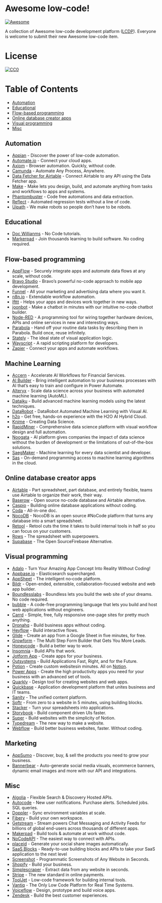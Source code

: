 # Awesome low-code!

[![Awesome](https://cdn.rawgit.com/sindresorhus/awesome/d7305f38d29fed78fa85652e3a63e154dd8e8829/media/badge.svg)](https://github.com/antdimot/awesome-lowcode)

A collection of Awesome low-code development platform ([LCDP](https://en.wikipedia.org/wiki/Low-code_development_platform)).
Everyone is welcome to submit their new Awesome low-code item.

# License

[![CC0](https://licensebuttons.net/p/zero/1.0/88x31.png)](https://creativecommons.org/publicdomain/zero/1.0/)


# Table of Contents

* [Automation](#automation)
* [Educational](#educational)
* [Flow-based programming](#flow-based-programming)
* [Online database creator apps](#online-database-creator-apps)
* [Visual programming](#visual-programming)
* [Misc](#misc)

## Automation

* [Appian](https://www.appian.com/) - Discover the power of low-code automation.
* [Automate.io](https://automate.io) - Connect your cloud apps.
* [Axiom](https://axiom.ai/) - Browser automation. Quickly, without code.
* [Camunda](https://camunda.com/) - Automate Any Process, Anywhere.
* [Data Fetcher for Airtable](https://datafetcher.com/) - Connect Airtable to any API using the Data Fetcher app.
* [Make](https://www.make.com) - Make lets you design, build, and automate anything from tasks and workflows to apps and systems.
* [Phantombuster](https://phantombuster.com/) - Code free automations and data extraction.
* [Reflect](https://reflect.run/) - Automated regression tests without a line of code.
* [Uipath](https://www.uipath.com/) - We make robots so people don’t have to be  robots.

## Educational

* [Doc Willianms](https://www.youtube.com/channel/UCXv_CS0DaUVS25tFGkRALoA) - No Code tutorials.
* [Markerpad](https://www.makerpad.co/) - Join thousands learning to build software. No coding required.

## Flow-based programming

* [AppFlow](https://aws.amazon.com/appflow/) -  Securely integrate apps and automate data flows at any scale, without code.
* [Bravo Studio](https://www.bravostudio.app/) - Bravo’s powerful no-code approach to mobile app development.
* [Funnel](https://funnel.io/) - All your marketing and advertising data where you want it.
* [n8n.io](https://n8n.io/) - Extendable workflow automation.
* [Ifttt](https://ifttt.com/) - Helps your apps and devices work together in new ways.
* [joonbot](https://joonbot.com/) - Make a chatbot in minutes with our intuitive no-code chatbot builder.
* [Node-RED](https://nodered.org/) - A programming tool for wiring together hardware devices, APIs and online services in new and interesting ways.
* [Parabola](https://parabola.io/) - Hand off your routine data tasks by describing them in Parabola. Build once, reuse infinitely.
* [Stately](https://stately.ai/) - The ideal state of visual application logic.
* [Wayscript](https://wayscript.com) - A rapid scripting platform for developers.
* [Zapier](https://zapier.com) - Connect your apps and automate workflows.

## Machine Learning

* [Accern](https://accern.com) - Accelerate AI Workflows for Financial Services.
* [AI Builder](https://flow.microsoft.com/en-us/ai-builder/) - Bring intelligent automation to your business processes with AI that’s easy to train and configure in Power Automate.
* [Alteryx](https://www.alteryx.com/products/alteryx-platform/machine-learning) - Scale data science across your business with automated machine learning (AutoML).
* [Dataiku](https://www.dataiku.com/product/key-capabilities/machine-learning) - Build advanced machine learning models using the latest techniques.
* [DataRobot](https://www.datarobot.com/platform/visual-ai/) - DataRobot Automated Machine Learning with Visual AI.
* [h2o](https://www.h2o.ai/) - Get free, hands-on experience with the H2O AI Hybrid Cloud.
* [Knime](https://www.knime.com/knime-analytics-platform) - Creating Data Science.
* [RapidMiner](https://rapidminer.com/products/studio/) - Comprehensive data science platform with visual workflow design and full automation.
* [Noogata](https://noogata.com/) - AI platform gives companies the impact of data science without the burden of development or the limitations of out-of-the-box solutions.
* [SaegMaker](https://aws.amazon.com/sagemaker/) - Machine learning for every data scientist and developer.
* [Sas](https://www.sas.com/en_si/software/machine-learning-cloud.html) - On-demand programming access to machine learning algorithms in the cloud.

## Online database creator apps

* [Airtable](https://airtable.com/) - Part spreadsheet, part database, and entirely flexible, teams use Airtable to organize their work, their way.
* [Baserow](https://baserow.io/) - Open source no-code database and Airtable alternative.
* [Caspio](https://www.caspio.com/) - Building online database applications without coding.
* [Coda](https://coda.io/) - All-in-one doc.
* [NocoDB](https://nocodb.com/) - NocoDB is an open source #NoCode platform that turns any database into a smart spreadsheet.
* [Retool](https://retool.com/) - Retool cuts the time it takes to build internal tools in half so you can focus on your customers.
* [Rows](https://rows.com/) - The spreadsheet with superpowers.
* [Supabase](https://supabase.com/) - The Open SourceFirebase Alternative.

## Visual programming

* [Adalo](https://www.adalo.com/) - Turn Your Amazing App Concept Into Reality Without Coding!
* [Appbase.io](https://www.appbase.io) - Elasticsearch supercharged.
* [AppSheet](https://www.appsheet.com/) - The intelligent no‑code platform.
* [Bildr](https://www.bildr.com) - Open-ended, extensible, collaboration-focused website and web app builder.
* [Boundlesslabs](https://www.boundlesslabs.com/) - Boundless lets you build the web site of your dreams. No code required.
* [bubble](https://bubble.io/) - A code-free programming language that lets you build and host web applications without engineers.
* [Carrd](https://carrd.co/) - Simple, free, fully responsive one-page sites for pretty much anything.
* [Dronahq](https://www.dronahq.com) - Build business apps without coding.
* [Heyflow](https://heyflow.app/) - Build interactive flows.
* [Glide](https://www.glideapps.com/) - Create an app from a Google Sheet in five minutes, for free.
* [Growform](https://www.growform.co/) - The Multi Step Form Builder that Gets You More Leads.
* [Honeycode](https://www.honeycode.aws/) - Build a better way to work.
* [Insomnia](https://insomnia.rest) - Build APIs that work.
* [Jotform App](https://www.jotform.com/products/apps/) - Create apps for your business.
* [Outsystems](https://www.outsystems.com/) - Build Applications Fast, Right, and for the Future.
* [Potion](https://www.potion.so/) - Create custom websitesin minutes. All on [Notion](https://www.notion.so/).
* [Power Apps](https://powerapps.microsoft.com) - Create the high productivity apps you need for your business with an advanced set of tools.
* [Quarkly](https://quarkly.io) - Design tool for creating websites and web apps.
* [Quickbase](https://www.quickbase.com) - Application development platform that unites business and IT teams.
* [Sanity](https://www.sanity.io/) - The unified content platform.
* [Softr](https://www.softr.io) - From zero to a website in 5 minutes, using building blocks.
* [Stacker](https://stacker.app) - Turn your spreadsheets into applications.
* [Storybook](https://storybook.js.org) - Build component driven UIs faster.
* [Super](https://super.so) - Build websites with the simplicity of Notion.
* [Typedream](https://typedream.com) - The new way to make a website.
* [Webflow](https://webflow.com) - Build better business websites, faster. Without coding.

## Marketing

* [AppSumo](https://appsumo.com/) - Discover, buy, & sell the products you need to grow your business.
* [Bannerbear](https://www.bannerbear.com/) - Auto-generate social media visuals, ecommerce banners, dynamic email images and more with our API and integrations.

## Misc

* [Algolia](https://www.algolia.com/) - Flexible Search & Discovery Hosted APIs.
* [Autocode](https://autocode.com) - New user notifications. Purchase alerts. Scheduled jobs. SQL queries.
* [Doppler](https://www.doppler.com/) - Sync environment variables at scale.
* [Fibery](https://fibery.io) - Build your own workspace.
* [Getstream](https://getstream.io) - Stream powers Chat Messaging and Activity Feeds for billions of global end-users across thousands of different apps.
* [Makerpad](https://www.makerpad.co/) - Build tools & automate at work without code.
* [NoCodeAPI](https://nocodeapi.com/) - The easiest way to connect with APIs.
* [placeid](https://placid.app/) - Generate your social share images automatically.
* [SaaS Blocks](https://saasblocks.io/) - Ready-to-use building blocks and APIs to take your SaaS application to the next level
* [Screenshot](https://www.screenshotapi.net/) - Programmatic Screenshots of Any Website in Seconds.
* [Shopify](https://shopify.com/) - Build your business.
* [Simplescraper](https://simplescraper.io/) - Extract data from any website in seconds.
* [Stripe](https://stripe.com) - The new standard in online payments.
* [ToolJet](https://github.com/ToolJet/ToolJet) - Low-code framework for building internal tools.
* [Vantiq](https://vantiq.com/) - The Only Low Code Platform for Real Time Systems.
* [Voiceflow](https://www.voiceflow.com/) - Design, prototype and build voice apps.
* [Zendesk](https://www.zendesk.com/) - Build the best customer experiences.

